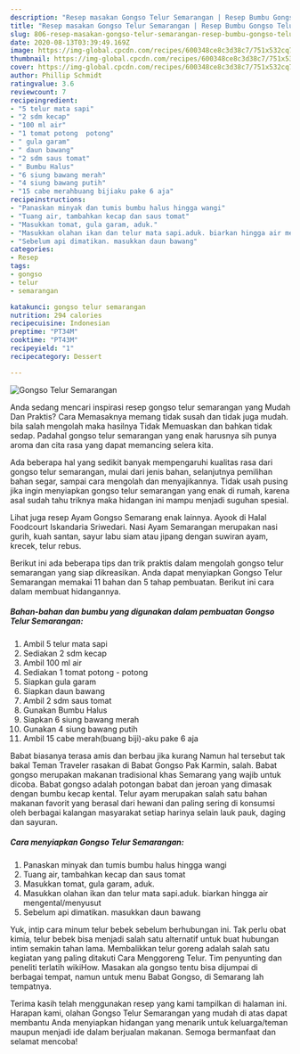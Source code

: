 ```yaml
---
description: "Resep masakan Gongso Telur Semarangan | Resep Bumbu Gongso Telur Semarangan Yang Sedap"
title: "Resep masakan Gongso Telur Semarangan | Resep Bumbu Gongso Telur Semarangan Yang Sedap"
slug: 806-resep-masakan-gongso-telur-semarangan-resep-bumbu-gongso-telur-semarangan-yang-sedap
date: 2020-08-13T03:39:49.169Z
image: https://img-global.cpcdn.com/recipes/600348ce8c3d38c7/751x532cq70/gongso-telur-semarangan-foto-resep-utama.jpg
thumbnail: https://img-global.cpcdn.com/recipes/600348ce8c3d38c7/751x532cq70/gongso-telur-semarangan-foto-resep-utama.jpg
cover: https://img-global.cpcdn.com/recipes/600348ce8c3d38c7/751x532cq70/gongso-telur-semarangan-foto-resep-utama.jpg
author: Phillip Schmidt
ratingvalue: 3.6
reviewcount: 7
recipeingredient:
- "5 telur mata sapi"
- "2 sdm kecap"
- "100 ml air"
- "1 tomat potong  potong"
- " gula garam"
- " daun bawang"
- "2 sdm saus tomat"
- " Bumbu Halus"
- "6 siung bawang merah"
- "4 siung bawang putih"
- "15 cabe merahbuang bijiaku pake 6 aja"
recipeinstructions:
- "Panaskan minyak dan tumis bumbu halus hingga wangi"
- "Tuang air, tambahkan kecap dan saus tomat"
- "Masukkan tomat, gula garam, aduk."
- "Masukkan olahan ikan dan telur mata sapi.aduk. biarkan hingga air mengental/menyusut"
- "Sebelum api dimatikan. masukkan daun bawang"
categories:
- Resep
tags:
- gongso
- telur
- semarangan

katakunci: gongso telur semarangan 
nutrition: 294 calories
recipecuisine: Indonesian
preptime: "PT34M"
cooktime: "PT43M"
recipeyield: "1"
recipecategory: Dessert

---
```



![Gongso Telur Semarangan](https://img-global.cpcdn.com/recipes/600348ce8c3d38c7/751x532cq70/gongso-telur-semarangan-foto-resep-utama.jpg)

Anda sedang mencari inspirasi resep gongso telur semarangan yang Mudah Dan Praktis? Cara Memasaknya memang tidak susah dan tidak juga mudah. bila salah mengolah maka hasilnya Tidak Memuaskan dan bahkan tidak sedap. Padahal gongso telur semarangan yang enak harusnya sih punya aroma dan cita rasa yang dapat memancing selera kita.

Ada beberapa hal yang sedikit banyak mempengaruhi kualitas rasa dari gongso telur semarangan, mulai dari jenis bahan, selanjutnya pemilihan bahan segar, sampai cara mengolah dan menyajikannya. Tidak usah pusing jika ingin menyiapkan gongso telur semarangan yang enak di rumah, karena asal sudah tahu triknya maka hidangan ini mampu menjadi suguhan spesial.

Lihat juga resep Ayam Gongso Semarang enak lainnya. Ayook di Halal Foodcourt Iskandaria Sriwedari. Nasi Ayam Semarangan merupakan nasi gurih, kuah santan, sayur labu siam atau jipang dengan suwiran ayam, krecek, telur rebus.


Berikut ini ada beberapa tips dan trik praktis dalam mengolah gongso telur semarangan yang siap dikreasikan. Anda dapat menyiapkan Gongso Telur Semarangan memakai 11 bahan dan 5 tahap pembuatan. Berikut ini cara dalam membuat hidangannya.

<!--inarticleads1-->

##### Bahan-bahan dan bumbu yang digunakan dalam pembuatan Gongso Telur Semarangan:

1. Ambil 5 telur mata sapi
1. Sediakan 2 sdm kecap
1. Ambil 100 ml air
1. Sediakan 1 tomat potong - potong
1. Siapkan  gula garam
1. Siapkan  daun bawang
1. Ambil 2 sdm saus tomat
1. Gunakan  Bumbu Halus
1. Siapkan 6 siung bawang merah
1. Gunakan 4 siung bawang putih
1. Ambil 15 cabe merah(buang biji)-aku pake 6 aja


Babat biasanya terasa amis dan berbau jika kurang Namun hal tersebut tak bakal Teman Traveler rasakan di Babat Gongso Pak Karmin, salah. Babat gongso merupakan makanan tradisional khas Semarang yang wajib untuk dicoba. Babat gongso adalah potongan babat dan jeroan yang dimasak dengan bumbu kecap kental. Telur ayam merupakan salah satu bahan makanan favorit yang berasal dari hewani dan paling sering di konsumsi oleh berbagai kalangan masyarakat setiap harinya selain lauk pauk, daging dan sayuran. 

<!--inarticleads2-->

##### Cara menyiapkan Gongso Telur Semarangan:

1. Panaskan minyak dan tumis bumbu halus hingga wangi
1. Tuang air, tambahkan kecap dan saus tomat
1. Masukkan tomat, gula garam, aduk.
1. Masukkan olahan ikan dan telur mata sapi.aduk. biarkan hingga air mengental/menyusut
1. Sebelum api dimatikan. masukkan daun bawang


Yuk, intip cara minum telur bebek sebelum berhubungan ini. Tak perlu obat kimia, telur bebek bisa menjadi salah satu alternatif untuk buat hubungan intim semakin tahan lama. Membalikkan telur goreng adalah salah satu kegiatan yang paling ditakuti Cara Menggoreng Telur. Tim penyunting dan peneliti terlatih wikiHow. Masakan ala gongso tentu bisa dijumpai di berbagai tempat, namun untuk menu Babat Gongso, di Semarang lah tempatnya. 

Terima kasih telah menggunakan resep yang kami tampilkan di halaman ini. Harapan kami, olahan Gongso Telur Semarangan yang mudah di atas dapat membantu Anda menyiapkan hidangan yang menarik untuk keluarga/teman maupun menjadi ide dalam berjualan makanan. Semoga bermanfaat dan selamat mencoba!

